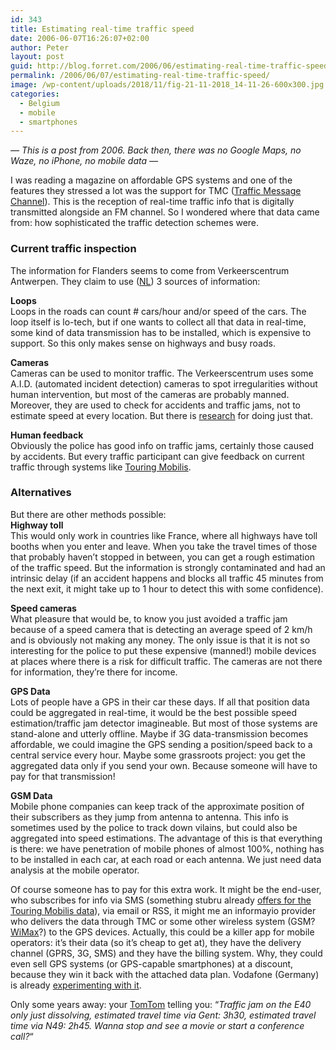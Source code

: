 ```yaml
---
id: 343
title: Estimating real-time traffic speed
date: 2006-06-07T16:26:07+02:00
author: Peter
layout: post
guid: http://blog.forret.com/2006/06/estimating-real-time-traffic-speed/
permalink: /2006/06/07/estimating-real-time-traffic-speed/
image: /wp-content/uploads/2018/11/fig-21-11-2018_14-11-26-600x300.jpg
categories:
  - Belgium
  - mobile
  - smartphones
---
```

_&#8212; This is a post from 2006. Back then, there was no Google Maps, no Waze, no iPhone, no mobile data &#8212;_

I was reading a magazine on affordable GPS systems and one of the features they stressed a lot was the support for TMC ([Traffic Message Channel](http://en.wikipedia.org/wiki/Traffic_Message_Channel)). This is the reception of real-time traffic info that is digitally transmitted alongside an FM channel. So I wondered where that data came from: how sophisticated the traffic detection schemes were.

<!--more-->

### Current traffic inspection

The information for Flanders seems to come from Verkeerscentrum Antwerpen. They claim to use ([NL](http://www.verkeerscentrum.be/verkeersinfo/vc_wie_operationeelbeheer_datainwinnen)) 3 sources of information:

**Loops**  
Loops in the roads can count # cars/hour and/or speed of the cars. The loop itself is lo-tech, but if one wants to collect all that data in real-time, some kind of data transmission has to be installed, which is expensive to support. So this only makes sense on highways and busy roads.

**Cameras**  
Cameras can be used to monitor traffic. The Verkeerscentrum uses some A.I.D. (automated incident detection) cameras to spot irregularities without human intervention, but most of the cameras are probably manned. Moreover, they are used to check for accidents and traffic jams, not to estimate speed at every location. But there is [research](http://www.wsdot.wa.gov/Research/Reports/500/527.1.htm) for doing just that.

**Human feedback**  
Obviously the police has good info on traffic jams, certainly those caused by accidents. But every traffic participant can give feedback on current traffic through systems like [Touring Mobilis](http://www.touring.be/nl/dagelijks-leven/onderweg-leren-rijden/verkeersinfo/index.asp).

### Alternatives

But there are other methods possible:  
**Highway toll**  
This would only work in countries like France, where all highways have toll booths when you enter and leave. When you take the travel times of those that probably haven&#8217;t stopped in between, you can get a rough estimation of the traffic speed. But the information is strongly contaminated and had an intrinsic delay (if an accident happens and blocks all traffic 45 minutes from the next exit, it might take up to 1 hour to detect this with some confidence).

**Speed cameras**  
What pleasure that would be, to know you just avoided a traffic jam because of a speed camera that is detecting an average speed of 2 km/h and is obviously not making any money. The only issue is that it is not so interesting for the police to put these expensive (manned!) mobile devices at places where there is a risk for difficult traffic. The cameras are not there for information, they&#8217;re there for income.

**GPS Data**  
Lots of people have a GPS in their car these days. If all that position data could be aggregated in real-time, it would be the best possible speed estimation/traffic jam detector imagineable. But most of those systems are stand-alone and utterly offline. Maybe if 3G data-transmission becomes affordable, we could imagine the GPS sending a position/speed back to a central service every hour. Maybe some grassroots project: you get the aggregated data only if you send your own. Because someone will have to pay for that transmission!

**GSM Data**  
Mobile phone companies can keep track of the approximate position of their subscribers as they jump from antenna to antenna. This info is sometimes used by the police to track down vilains, but could also be aggregated into speed estimations. The advantage of this is that everything is there: we have penetration of mobile phones of almost 100%, nothing has to be installed in each car, at each road or each antenna. We just need data analysis at the mobile operator.

Of course someone has to pay for this extra work. It might be the end-user, who subscribes for info via SMS (something stubru already [offers for the Touring Mobilis data](http://www.stubru.be/stubru_master/stubru/stubrunieuws/verkeer_via_sms/index.html)), via email or RSS, it might me an informayio provider who delivers the data through TMC or some other wireless system (GSM? [WiMax](http://en.wikipedia.org/wiki/WiMax)?) to the GPS devices. Actually, this could be a killer app for mobile operators: it&#8217;s their data (so it&#8217;s cheap to get at), they have the delivery channel (GPRS, 3G, SMS) and they have the billing system. Why, they could even sell GPS systems (or GPS-capable smartphones) at a discount, because they win it back with the attached data plan. Vodafone (Germany) is already [experimenting with it](http://www.smithinst.ac.uk/Projects/ESGI49/ESGI49-Vodafone).

Only some years away: your [TomTom](http://www.tomtom.com/news/media.php) telling you: &#8220;_Traffic jam on the E40 only just dissolving, estimated travel time via Gent: 3h30, estimated travel time via N49: 2h45. Wanna stop and see a movie or start a conference call?_&#8220;